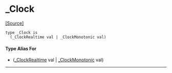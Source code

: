 # _Clock
<span class="source-link">[[Source]](src/time/time.md#L-0-26)</span>
```pony
type _Clock is
  (_ClockRealtime val | _ClockMonotonic val)
```

#### Type Alias For

* ([_ClockRealtime](time-_ClockRealtime.md) val | [_ClockMonotonic](time-_ClockMonotonic.md) val)

---

